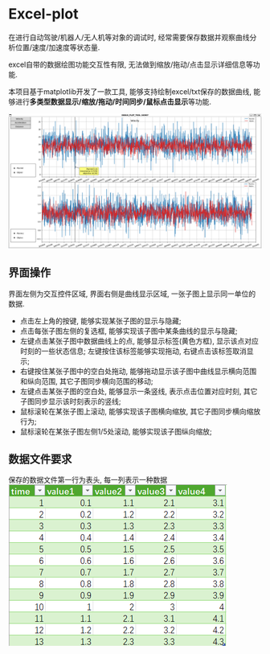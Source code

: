 # Excel-plot
在进行自动驾驶/机器人/无人机等对象的调试时, 经常需要保存数据并观察曲线分析位置/速度/加速度等状态量.

excel自带的数据绘图功能交互性有限, 无法做到缩放/拖动/点击显示详细信息等功能.

本项目基于matplotlib开发了一款工具, 能够支持绘制excel/txt保存的数据曲线, 能够进行**多类型数据显示/缩放/拖动/时间同步/鼠标点击显示**等功能.

![](docs/excel_plot.png)

## 界面操作
界面左侧为交互控件区域, 界面右侧是曲线显示区域, 一张子图上显示同一单位的数据.

* 点击左上角的按键, 能够实现某张子图的显示与隐藏;
* 点击每张子图左侧的复选框, 能够实现该子图中某条曲线的显示与隐藏;
* 左键点击某张子图中数据曲线上的点, 能够显示标签(黄色方框), 显示该点对应时刻的一些状态信息; 左键按住该标签能够实现拖动, 右键点击该标签取消显示;
* 右键按住某张子图中的空白处拖动, 能够拖动显示该子图中曲线显示横向范围和纵向范围, 其它子图同步横向范围的移动;
* 左键点击某张子图的空白处, 能够显示一条竖线, 表示点击位置对应时刻, 其它子图同步显示该时刻表示的竖线;
* 鼠标滚轮在某张子图上滚动, 能够实现该子图横向缩放, 其它子图同步横向缩放行为;
* 鼠标滚轮在某张子图左侧1/5处滚动, 能够实现该子图纵向缩放;

## 数据文件要求
保存的数据文件第一行为表头, 每一列表示一种数据
![](docs/excel_example.png)